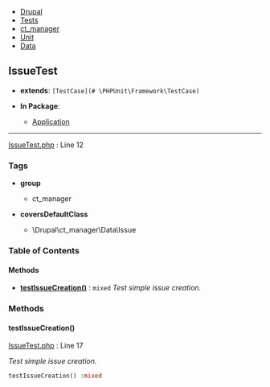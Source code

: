 
- [Drupal](../namespaces/drupal.md)
- [Tests](../namespaces/drupal-tests.md)
- [ct_manager](../namespaces/drupal-tests-ct-manager.md)
- [Unit](../namespaces/drupal-tests-ct-manager-unit.md)
- [Data](../namespaces/drupal-tests-ct-manager-unit-data.md)


## IssueTest

- **extends**: `[TestCase](# \PHPUnit\Framework\TestCase)`

- **In Package**:
    - [Application](../packages/Application.md)
  


---





[IssueTest.php](../files/web-modules-custom-ct-manager-tests-src-unit-data-issuetest.md) : Line 12





### Tags

- **group**
  - ct_manager

- **coversDefaultClass**
  - \Drupal\ct_manager\Data\Issue






### Table of Contents










#### Methods
- **[testIssueCreation()](../classes/Drupal-Tests-ct-manager-Unit-Data-IssueTest.md#testissuecreation)**
           : `mixed`
*Test simple issue creation.*









### Methods

#### testIssueCreation()

[IssueTest.php](../files/web-modules-custom-ct-manager-tests-src-unit-data-issuetest.md) : Line 17

*Test simple issue creation.*

```php
testIssueCreation() :mixed
```












